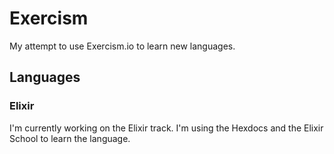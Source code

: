 # Exercism

My attempt to use Exercism.io to learn new languages.

## Languages

### Elixir

I'm currently working on the Elixir track. I'm using the Hexdocs and the Elixir School to learn the language.

